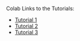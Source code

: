 Colab Links to the Tutorials:

- [Tutorial 1](https://colab.research.google.com/github/pliang279/MultiBench/blob/main/examples/Multibench_Example_Usage_Colab.ipynb)
- [Tutorial 2](https://colab.research.google.com/github/pliang279/MultiBench/blob/main/examples/Multibench_Example_Usage_On_Colab_Part_2_MFAS.ipynb)
- [Tutorial 3](https://colab.research.google.com/github/pliang279/MultiBench/blob/main/examples/Multibench_Example_Usage_On_Colab_Part_3_MCTN.ipynb)
